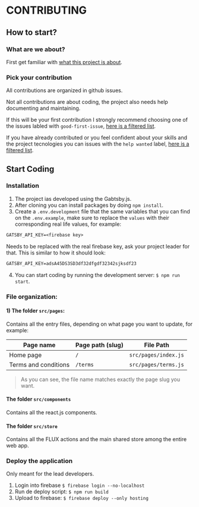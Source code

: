 # CONTRIBUTING

## How to start?

### What are we about?

First get familiar with [what this project is about](https://github.com/miamiworks/web/wiki).

### Pick your contribution

All contributions are organized in github issues.

Not all contributions are about coding, the project also needs help documenting and maintaining.

If this will be your first contribution I strongly recommend choosing one of the issues labled with `good-first-issue`, [here is a filtered list](https://github.com/miamiworks/web/issues?q=is%3Aopen+is%3Aissue+label%3A%22good+first+issue%22).

If you have already contributed or you feel confident about your skills and the project tecnologies you can issues with the `help wanted` label, [here is a filtered list](https://github.com/miamiworks/web/issues?q=is%3Aopen+is%3Aissue+label%3A%22help+wanted%22).

## Start Coding

### Installation

1. The project ias developed using the Gabtsby.js.
2. After cloning you can install packages by doing `npm install`.
3. Create a `.env.development` file that the same variables that you can find on the `.env.example`, make sure to replace the `values` with their corresponding real life values, for example:

```txt
GATSBY_API_KEY=<firebase key>
```

Needs to be replaced with the real firebase key, ask your project leader for that. This is similar to how it should look:

```txt
GATSBY_API_KEY=adsA45DS3SD3df32dfgdf32342sjksdf23
```

4. You can start coding by running the development server: `$ npm run start`.

### File organization:

#### 1) The folder `src/pages`:

Contains all the entry files, depending on what page you want to update, for example: 

| Page name | Page path (slug) | File Path |
| --- | --------- | ------- |
| Home page | `/` | `src/pages/index.js` |
| Terms and conditions | `/terms` | `src/pages/terms.js` |

> As you can see, the file name matches exactly the page slug you want.

#### The folder `src/components` 

Contains all the react.js components.

#### The folder `src/store`

Contains all the FLUX actions and the main shared store among the entire web app.


### Deploy the application

Only meant for the lead developers.

1. Login into firebase `$ firebase login --no-localhost`
2. Run de deploy script: `$ npm run build`
3. Upload to firebase: `$ firebase deploy --only hosting`
